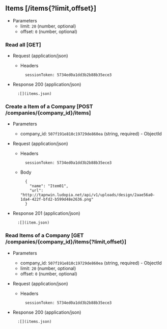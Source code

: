 ## Items [/items{?limit,offset}]

+ Parameters
    + limit: `20` (number, optional)
    + offset: `0` (number, optional)

### Read all [GET]

+ Request (application/json)

    + Headers

            sessionToken: 5734ed0a1dd3b2b88b35ece3

+ Response 200 (application/json)

        :[](items.json)

### Create a Item of a Company [POST /companies/{company_id}/items]

+ Parameters
    + company_id: `507f191e810c19729de860ea` (string, required) - ObjectId

+ Request (application/json)

    + Headers

            sessionToken: 5734ed0a1dd3b2b88b35ece3

    + Body

            {
              "name": "Item01",
              "url": "http://tapnwin.ludopia.net/api/v1/uploads/design/2aae56a0-1da4-422f-bfd2-b599d48e2636.png"
            }

+ Response 201 (application/json)

        :[](item.json)

### Read Items of a Company [GET /companies/{company_id}/items{?limit,offset}]

+ Parameters
    + company_id: `507f191e810c19729de860ea` (string, required) - ObjectId
    + limit: `20` (number, optional)
    + offset: `0` (number, optional)

+ Request (application/json)

    + Headers

            sessionToken: 5734ed0a1dd3b2b88b35ece3

+ Response 200 (application/json)

        :[](items.json)
